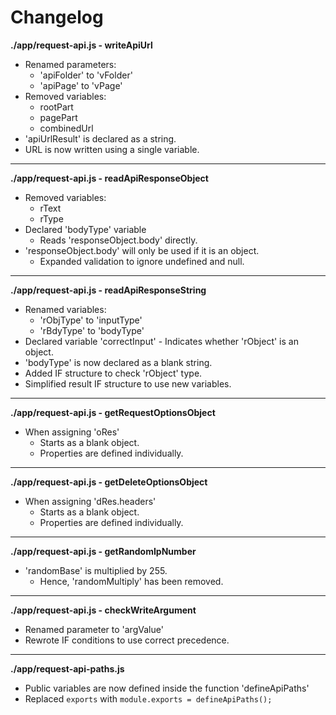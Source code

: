# Changelog

**./app/request-api.js - writeApiUrl**
* Renamed parameters:
	* 'apiFolder' to 'vFolder'
	* 'apiPage' to 'vPage'
* Removed variables:
	* rootPart
	* pagePart
	* combinedUrl
* 'apiUrlResult' is declared as a string.
* URL is now written using a single variable.

---

**./app/request-api.js - readApiResponseObject**
* Removed variables:
	* rText
	* rType
* Declared 'bodyType' variable
	* Reads 'responseObject.body' directly.
* 'responseObject.body' will only be used if it is an object.
	* Expanded validation to ignore undefined and null.

---

**./app/request-api.js - readApiResponseString**
* Renamed variables:
	* 'rObjType' to 'inputType'
	* 'rBdyType' to 'bodyType'
* Declared variable 'correctInput' - Indicates whether 'rObject' is an object.
* 'bodyType' is now declared as a blank string.
* Added IF structure to check 'rObject' type.
* Simplified result IF structure to use new variables.

---

**./app/request-api.js - getRequestOptionsObject**
* When assigning 'oRes'
	* Starts as a blank object.
	* Properties are defined individually.

---

**./app/request-api.js - getDeleteOptionsObject**
* When assigning 'dRes.headers'
	* Starts as a blank object.
	* Properties are defined individually.

---

**./app/request-api.js - getRandomIpNumber**
* 'randomBase' is multiplied by 255.
	* Hence, 'randomMultiply' has been removed.

---

**./app/request-api.js - checkWriteArgument**
* Renamed parameter to 'argValue'
* Rewrote IF conditions to use correct precedence.

---

**./app/request-api-paths.js**
* Public variables are now defined inside the function 'defineApiPaths'
* Replaced `exports` with `module.exports = defineApiPaths();`
